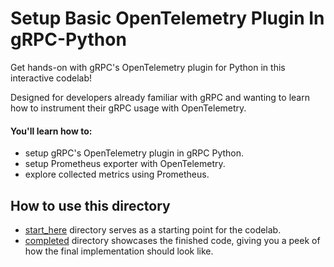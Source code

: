 # Setup Basic OpenTelemetry Plugin In gRPC-Python

Get hands-on with gRPC's OpenTelemetry plugin for Python in this interactive codelab! <!-- TODO(arvindbr8): Insert link once codelab is published. -->


Designed for developers already familiar with gRPC and wanting to learn how to instrument their gRPC usage with OpenTelemetry.

#### You'll learn how to:

- setup gRPC's OpenTelemetry plugin in gRPC Python.
- setup Prometheus exporter with OpenTelemetry.
- explore collected metrics using Prometheus.

## How to use this directory

- [start_here](start_here/) directory serves as a starting point for the
codelab. 
- [completed](completed/) directory showcases the finished code, giving you a
peek of how the final implementation should look like.
